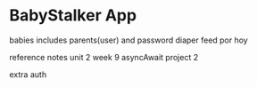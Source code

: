 # BabyStalker App

babies includes parents(user) and password
diaper 
feed
por hoy


reference notes
unit 2 week 9 asyncAwait
project 2


extra auth